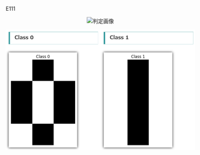 E111

<p align="center">
  <img src="./images/E111_pic.png" alt="判定画像" width="300">
</p>

![判定画像](./image/E111_pic.png)
